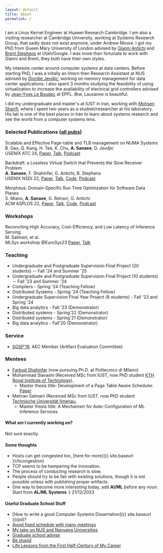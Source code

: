 ```yaml
---
layout: default
title: About
permalink: /
---
```


I am a Linux Kernel Engineer at Huawei Research Cambridge. I am also a visiting researcher at Cambridge University, working at Systems Research Group, that sadly does not exist anymore, under Andrew Moore. I got my PhD from Queen Mary University of London advised by [Gianni Antichi](https://gianniantichi.github.io/) and [Brent Stephens](https://www.cs.utah.edu/~brent/) at Utah/Google. I was more than fortunate to work with Gianni and Brent, they both have their own styles.  

My interests center around computer systems at data centers. Before starting PhD, I was a initally an Intern then Research Assistant at NUS advised by [Djordje Jevdjic](https://www.comp.nus.edu.sg/cs/people/jevdjic/), working on memory management for data center applications. I also spent 3 months studying the feasibility of using virtualization to increase the availability of electrical grid controllers advised by [Jean-Yves Le Boudec](https://people.epfl.ch/jean-yves.leboudec) at EPFL. Btw, Lausanne is beautiful.

I did my undergraduate and master's at IUST in Iran, working with [Mohsen Sharifi](https://webpages.iust.ac.ir/msharifi/), where I spent two years as a studnet/researcher at his laboratory. His lab is one of the best places in Iran to learn about systems research and see the world from a computer systems lens.

### Selected Publications ([all pubs](https://scholar.google.com/citations?user=SKU_VGgAAAAJ&hl=en))
Scalable and Effective Page-table and TLB management on NUMA Systems  
B. Gao, Q. Kang, H. Tee, K. Chu, **A. Sanaee**, D. Jevdjic  
USENIX ATC 24, [Paper](https://www.usenix.org/conference/atc24/presentation/gao-bin-scalable), [Talk](https://youtu.be/SpS0VrDa8nc), [Podcast]()  

Backdraft: a Lossless Virtual Switch that Prevents the Slow Receiver Problem  
**A. Sanaee**, F. Shahinfar, G. Antichi, B. Stephens  
USENIX NSDI 22, [Paper](https://www.usenix.org/system/files/nsdi22-paper-sanaee.pdf), [Talk](https://youtu.be/ovUH3Yjl37o), [Code](https://youtu.be/ovUH3Yjl37o), [Podcast](https://open.spotify.com/episode/2ZNlLrHgqFxPIx2Rl6uUv3?si=6d7e66f9f7dc429d)  

Morpheus: Domain-Specific Run Time Optimization for Software Data Planes  
S. Miano, **A. Sanaee**, G. Retravi, G. Antichi  
ACM ASPLOS 22, [Paper](https://dl.acm.org/doi/10.1145/3503222.3507769), [Talk](https://youtu.be/PDUVUv39CUQ), [Code](https://github.com/Morpheus-compiler/Morpheus), [Podcast](https://open.spotify.com/episode/1rcRS9GwOcpUtxn7GJv4K7?si=c6e872acbe654ce0)  

### Workshops

Reconciling High Accuracy, Cost-Efficiency, and Low Latency of Inference Serving  
M. Salmani, et al.  
MLSys workshop @EuroSys23 [Paper](https://dl.acm.org/doi/abs/10.1145/3578356.3592578), [Talk](https://www.youtube.com/watch?v=sVbLuNO-25o) 

### Teaching
- Undergraduate and Postgraduate Supervision Final Project (20 students) -- Fall '24 and Summer '25    
- Undergraduate and Postgraduate Supervision Final Project (10 students) -- Fall '23 and Summer '24
- Compilers - Spring '24 (Teaching Fellow)
- Distributed Systems - Spring '24 (Teaching Fellow)
- Undergraduate Supervision Final Year Project (8 students) - Fall '23 and Spring '24
- Big data analytics - Fall '23 (Demonstrator)
- Distributed systems - Spring'22 (Demonstrator)
- Distributed systems - Spring'21 (Demonstrator)
- Big data analytics - Fall'20 (Demonstrator)

### Service
- [SOSP'19](https://sysartifacts.github.io), AEC Member (Artifact Evaluation Committee)

### Mentees
- [Farbod Shahinfar](https://fshahinfar1.github.io/) (now pursuing Ph.D. at Politecnico di Milano)  
- Mohammad Siavashi (Received MSc from IUST, now PhD student [KTH Royal Institute of Technology](https://www.kth.se/)),
  - Master thesis title: Development of a Page Table Aware Scheduler. [Paper]()  
- Mehran Salmani (Received MSc from IUST, now PhD student [Technische Universität Ilmenau](), 
  - Master thesis title: A Mechanism for Auto-Configuration of ML Inference Services.  

#### What am I currently working on?
Not sure exactly.

#### Some thoughts
- Hosts can get congested too, [here for more]({{ site.baseurl }}/hcongestion)  
- TCP seems to be hampering the innovation.  
- The process of conducting research is slow.  
- People should try to be fair with existing solutions, though it is not possible unless with publishing proper artifacts.
- One way to become more interesting today, add **AI/ML** before any noun. Start from **AL/ML Systems** :) 21/12/2023  

#### Useful Graduate School Stuff
- [How to write a good Computer Systems Dissertation]({{ site.baseurl }}/pd)?
- [Avoid fixed schedule with many meetings](https://open.substack.com/pub/sanaee/p/avoid-fixed-schedule-with-many-meetings?r=gk9i&utm_campaign=post&utm_medium=web&showWelcome=true)
- [My take on NUS and Nanyang Universities](https://open.substack.com/pub/sanaee/p/my-take-on-nus-and-nanyang-universities?r=gk9i&utm_campaign=post&utm_medium=web&showWelcome=true)
- [Graduate school advise](https://parentheticallyspeaking.org/articles/us-cs-phd-faq/)
- [Be stupid](https://web.stanford.edu/~fukamit/schwartz-2008.pdf)
- [Life Lessons from the First Half-Century of My Career](https://cacm.acm.org/opinion/life-lessons-from-the-first-half-century-of-my-career/)


